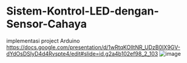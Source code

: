 # Sistem-Kontrol-LED-dengan-Sensor-Cahaya
implementasi project Arduino
https://docs.google.com/presentation/d/1wRtqKOlltNR_UDzB0IX9GV-dYdOsDSIyD4d4Rvspte4/edit#slide=id.g2a4b102ef98_2_103
![image](https://github.com/user-attachments/assets/78919760-42ee-4dcf-bc95-07ca1d38c3e4)
